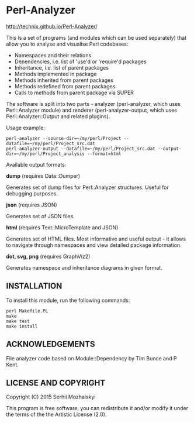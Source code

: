Perl-Analyzer
========================

http://technix.github.io/Perl-Analyzer/

This is a set of programs (and modules which can be used separately)
that allow you to analyse and visualise Perl codebases:

* Namespaces and their relations
* Dependencies, i.e. list of 'use'd or 'require'd packages
* Inheritance, i.e. list of parent packages
* Methods implemented in package
* Methods inherited from parent packages
* Methods redefined from parent packages
* Calls to methods from parent package via SUPER

The software is split into two parts - analyzer (perl-analyzer, which uses
Perl::Analyzer module) and renderer (perl-analyzer-output, which uses
Perl::Analyzer::Output and related plugins).

Usage example:

    perl-analyzer --source-dir=~/my/perl/Project --datafile=~/my/perl/Project_src.dat
    perl-analyzer-output --datafile=~/my/perl/Project_src.dat --output-dir=~/my/perl/Project_analysis --format=html

Available output formats:

**dump** (requires Data::Dumper)

Generates set of dump files for Perl::Analyzer structures. Useful for debugging purposes.

**json** (requires JSON)

Generates set of JSON files.

**html** (requires Text::MicroTemplate and JSON)

Generates set of HTML files. Most informative and useful output - it allows to navigate
through namespaces and view detailed package information.

**dot, svg, png** (requires GraphViz2)

Generates namespace and inheritance diagrams in given format.


INSTALLATION
------------------------

To install this module, run the following commands:

    perl Makefile.PL
    make
    make test
    make install


ACKNOWLEDGEMENTS
------------------------

File analyzer code based on Module::Dependency by Tim Bunce and P Kent.


LICENSE AND COPYRIGHT
------------------------

Copyright (C) 2015 Serhii Mozhaiskyi

This program is free software; you can redistribute it and/or modify it
under the terms of the the Artistic License (2.0).
